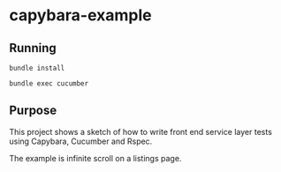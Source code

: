 capybara-example
================

## Running

`bundle install`

`bundle exec cucumber`

## Purpose

This project shows a sketch of how to write front end service layer tests using Capybara, Cucumber and Rspec.

The example is infinite scroll on a listings page.
